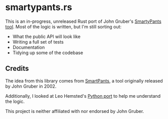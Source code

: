 # smartypants.rs

This is an in-progress, unreleased Rust port of John Gruber's [SmartyPants tool][df].
Most of the logic is written, but I'm still sorting out:

*   What the public API will look like
*   Writing a full set of tests
*   Documentation
*   Tidying up some of the codebase



## Credits

The idea from this library comes from [SmartPants][df], a tool originally released by John Gruber in 2002.

Additionally, I looked at Leo Hemsted's [Python port][py] to help me understand the logic.

This project is neither affiliated with nor endorsed by John Gruber.



[df]: https://daringfireball.net/projects/smartypants/
[py]: https://github.com/leohemsted/smartypants.py
